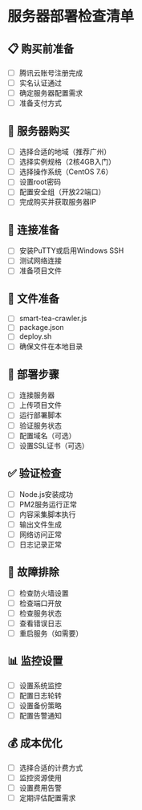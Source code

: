 # 服务器部署检查清单

## 📋 购买前准备
- [ ] 腾讯云账号注册完成
- [ ] 实名认证通过
- [ ] 确定服务器配置需求
- [ ] 准备支付方式

## 🛒 服务器购买
- [ ] 选择合适的地域（推荐广州）
- [ ] 选择实例规格（2核4GB入门）
- [ ] 选择操作系统（CentOS 7.6）
- [ ] 设置root密码
- [ ] 配置安全组（开放22端口）
- [ ] 完成购买并获取服务器IP

## 🔗 连接准备
- [ ] 安装PuTTY或启用Windows SSH
- [ ] 测试网络连接
- [ ] 准备项目文件

## 📁 文件准备
- [ ] smart-tea-crawler.js
- [ ] package.json
- [ ] deploy.sh
- [ ] 确保文件在本地目录

## 🚀 部署步骤
- [ ] 连接服务器
- [ ] 上传项目文件
- [ ] 运行部署脚本
- [ ] 验证服务状态
- [ ] 配置域名（可选）
- [ ] 设置SSL证书（可选）

## ✅ 验证检查
- [ ] Node.js安装成功
- [ ] PM2服务运行正常
- [ ] 内容采集脚本执行
- [ ] 输出文件生成
- [ ] 网络访问正常
- [ ] 日志记录正常

## 🔧 故障排除
- [ ] 检查防火墙设置
- [ ] 检查端口开放
- [ ] 检查服务状态
- [ ] 查看错误日志
- [ ] 重启服务（如需要）

## 📊 监控设置
- [ ] 设置系统监控
- [ ] 配置日志轮转
- [ ] 设置备份策略
- [ ] 配置告警通知

## 💰 成本优化
- [ ] 选择合适的计费方式
- [ ] 监控资源使用
- [ ] 设置费用告警
- [ ] 定期评估配置需求 